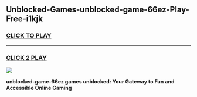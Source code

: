 
## Unblocked-Games-unblocked-game-66ez-Play-Free-i1kjk
<h3>
<a href="https://premium76.site?title=unblocked-game-66ez&ref=18A">CLICK TO PLAY</a></h3>
<hr>

<h3>
<a href="https://premium76.site?title=unblocked-game-66ez&ref=18A">CLICK 2 PLAY</a>
  
</h3>

<a href="https://premium76.site?title=unblocked-game-66ez&ref=18A"><img src="https://clearcache.store/games.png"></a>


**unblocked-game-66ez games unblocked: Your Gateway to Fun and Accessible Online Gaming**
